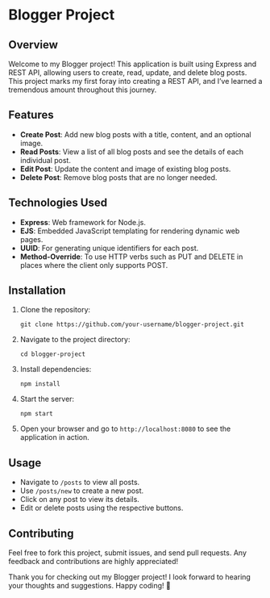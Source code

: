 <!DOCTYPE html>
<html lang="en">

<head>
    <meta charset="UTF-8">
    <meta name="viewport" content="width=device-width, initial-scale=1.0">

</head>

<body>
    <h1>Blogger Project</h1>

   <h2>Overview</h2>
    <p>Welcome to my Blogger project! This application is built using Express and REST API, allowing users to create,
        read, update, and delete blog posts. This project marks my first foray into creating a REST API, and I’ve learned
        a tremendous amount throughout this journey.</p>

  <h2>Features</h2>
    <ul>
        <li><strong>Create Post</strong>: Add new blog posts with a title, content, and an optional image.</li>
        <li><strong>Read Posts</strong>: View a list of all blog posts and see the details of each individual post.</li>
        <li><strong>Edit Post</strong>: Update the content and image of existing blog posts.</li>
        <li><strong>Delete Post</strong>: Remove blog posts that are no longer needed.</li>
    </ul>

   <h2>Technologies Used</h2>
    <ul>
        <li><strong>Express</strong>: Web framework for Node.js.</li>
        <li><strong>EJS</strong>: Embedded JavaScript templating for rendering dynamic web pages.</li>
        <li><strong>UUID</strong>: For generating unique identifiers for each post.</li>
        <li><strong>Method-Override</strong>: To use HTTP verbs such as PUT and DELETE in places where the client only
            supports POST.</li>
    </ul>

  <h2>Installation</h2>
    <ol>
        <li>Clone the repository:
            <pre><code>git clone https://github.com/your-username/blogger-project.git</code></pre>
        </li>
        <li>Navigate to the project directory:
            <pre><code>cd blogger-project</code></pre>
        </li>
        <li>Install dependencies:
            <pre><code>npm install</code></pre>
        </li>
        <li>Start the server:
            <pre><code>npm start</code></pre>
        </li>
        <li>Open your browser and go to <code>http://localhost:8080</code> to see the application in action.</li>
    </ol>

   <h2>Usage</h2>
    <ul>
        <li>Navigate to <code>/posts</code> to view all posts.</li>
        <li>Use <code>/posts/new</code> to create a new post.</li>
        <li>Click on any post to view its details.</li>
        <li>Edit or delete posts using the respective buttons.</li>
    </ul>

  <h2>Contributing</h2>
    <p>Feel free to fork this project, submit issues, and send pull requests. Any feedback and contributions are highly
        appreciated!</p>


  <p>Thank you for checking out my Blogger project! I look forward to hearing your thoughts and suggestions. Happy
        coding! 🌟</p>
</body>

</html>
